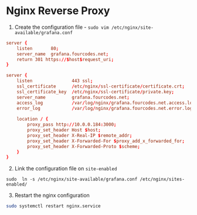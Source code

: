 # Nginx Reverse Proxy 
1. Create the configuration file - `sudo vim /etc/nginx/site-available/grafana.conf`
```conf
server {
    listen       80;
    server_name  grafana.fourcodes.net;
    return 301 https://$host$request_uri;
}

server {
    listen               443 ssl;
    ssl_certificate      /etc/nginx/ssl-certificate/certificate.crt;
    ssl_certificate_key  /etc/nginx/ssl-certificate/private.key;
    server_name          grafana.fourcodes.net;
    access_log           /var/log/nginx/grafana.fourcodes.net.access.log;
    error_log            /var/log/nginx/grafana.fourcodes.net.error.log;
    
    location / {
        proxy_pass http://10.0.0.184:3000;
        proxy_set_header Host $host;
        proxy_set_header X-Real-IP $remote_addr;
        proxy_set_header X-Forwarded-For $proxy_add_x_forwarded_for;
        proxy_set_header X-Forwarded-Proto $scheme;
    }
}
```

2. Link the configuration file on `site-enabled`
```
sudo  ln -s /etc/nginx/site-available/grafana.conf /etc/nginx/sites-enabled/
```
3. Restart the nginx configuration
```sh
sudo systemctl restart nginx.service
```
